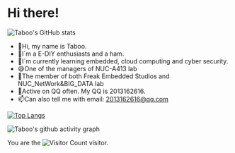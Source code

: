 # Hi there!

![Taboo's GitHub stats](https://github-readme-stats.vercel.app/api?username=swfeiyu)

- 🔭Hi, my name is Taboo.
- 🌱I`m a E-DIY enthusiasts and a ham.
- 👯I`m currently learning embedded, cloud computing and cyber security.
- 😄One of the managers of NUC-A413 lab
- 🤔The member of both Freak Embedded Studios and NUC_NetWork&BIG_DATA lab
- 💬Active on QQ often. My QQ is 2013162616.
- 📫Can also tell me with email: 2013162616@qq.com

[![Top Langs](https://github-readme-stats.vercel.app/api/top-langs/?username=swfeiyu&layout=compact)](https://github.com/swfeiyu/github-readme-stats)

![Taboo's github activity graph](https://github-readme-activity-graph.vercel.app/graph?username=swfeiyu)

You are the ![Visitor Count](https://profile-counter.glitch.me/swfeiyu/count.svg) visitor.